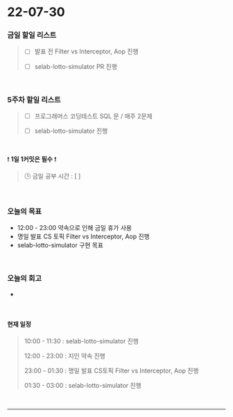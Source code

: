# 22-07-30
 ### 금일 할일 리스트 
> - [ ]  발표 전 Filter vs Interceptor, Aop 진행 
>
> - [ ]  selab-lotto-simulator PR 진행

<br/>

### 5주차 할일 리스트  

> - [ ]  프로그래머스 코딩테스트 SQL 문 / 매주 2문제  
>
> - [ ]  selab-lotto-simulator 진행

<br/>

❗ **1일 1커밋은 필수** ❗
> 🕒 금일 공부 시간 :  [  ]    
  
<br/>

### 오늘의 목표
- 12:00 - 23:00 약속으로 인해 금일 휴가 사용
- 명일 발표 CS 토픽 Filter vs Interceptor, Aop 진행
- selab-lotto-simulator 구현 목표

<br>

### 오늘의 회고
- 


<br>

#### 현재 일정  
> 10:00 - 11:30 : selab-lotto-simulator 진행
>
> 12:00 - 23:00 : 지인 약속 진행
>
> 23:00 - 01:30 : 명일 발표 CS토픽 Filter vs Interceptor, Aop 진행 
>
> 01:30 - 03:00 : selab-lotto-simulator 진행

<br/>

------------  